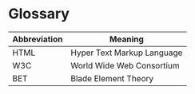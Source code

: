 # Glossary

| Abbreviation | Meaning |
|-------------|---------|
| HTML        | Hyper Text Markup Language |
| W3C         | World Wide Web Consortium |
| BET         | Blade Element Theory |